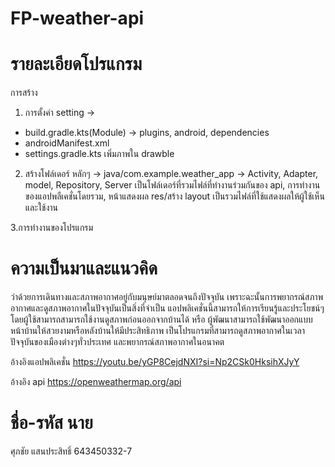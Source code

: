 # FP-weather-api
# รายละเอียดโปรแกรม
การสร้าง
1. การตั้งค่า setting ->
  - build.gradle.kts(Module) -> plugins, android, dependencies 
  - androidManifest.xml
  - settings.gradle.kts
เพิ่มภาพใน drawble
2. สร้างโฟล์เดอร์ หลักๆ ->
  java/com.example.weather_app -> Activity, Adapter, model, Repository, Server เป็นโฟล์เดอร์ที่รวมไฟล์ที่ทำงานร่วมกันของ api, การทำงานของแอปพลืเคชั่นโดยรวม, หน้าแสดงผล 
  res/สร้าง layout เป็นรวมไฟล์ที่ใช้แสดงผลให้ผู้ใช้เห็นและใช้งาน

3.การทำงานของโปรแกรม

# ความเป็นมาและแนวคิด
ว่าด้วยการเดินทางและสภาพอากาศอยู่กับมนุษย์มาตลอดจนถึงปัจจุบัน เพราะฉะนั้นการพยากรณ์สภาพอากาศและดูสภาพอากาศในปัจจุบันเป็นสิ่งที่จำเป็น แอปพลิเคชั่นนี้สามารถให้การเรียนรู้และประโยชน์ๆโดยผู้ใช้สามารถสามารถใช้งานดูสภาพก่อนออกจากบ้านได้ หรือ ผู้พัฒนาสามารถใช้พัฒนาออกแบบหน้าบ้านให้สวยงามหรือหลังบ้านให้มีประสิทธิภาพ 
เป็นโปรแกรมที่สามารถดูสภาพอากาศในเวลาปัจจุบันของเมืองต่างๆทั่วประเทศ และพยากรณ์สภาพอากาศในอนาคต  

อ้างอิงแอปพลิเคชั่น 
https://youtu.be/yGP8CejdNXI?si=Np2CSk0HksihXJyY

อ้างอิง api 
https://openweathermap.org/api

# ชื่อ-รหัส นาย 
ศุภชัย แสนประสิทธิ์ 643450332-7
